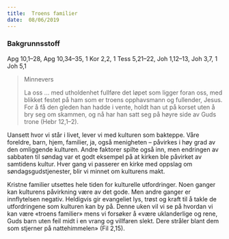 ```yaml
---
title:  Troens familier
date:  08/06/2019
---
```


### Bakgrunnsstoff
Apg 10,1–28, Apg 10,34–35, 1 Kor 2,2, 1 Tess 5,21–22, Joh 1,12–13, Joh 3,7, 1 Joh 5,1

> <p>Minnevers</p>
> La oss ... med utholdenhet fullføre det løpet som ligger foran oss, med blikket festet på ham som er troens opphavsmann og fullender, Jesus. For å få den gleden han hadde i vente, holdt han ut på korset uten å bry seg om skammen, og nå har han satt seg på høyre side av Guds trone (Hebr 12,1–2).

Uansett hvor vi står i livet, lever vi med kulturen som bakteppe. Våre foreldre, barn, hjem, familier, ja, også menigheten – påvirkes i høy grad av den omliggende kulturen. Andre faktorer spilte også inn, men endringen av sabbaten til søndag var et godt eksempel på at kirken ble påvirket av samtidens kultur. Hver gang vi passerer en kirke med oppslag om søndagsgudstjenester, blir vi minnet om kulturens makt.

Kristne familier utsettes hele tiden for kulturelle utfordringer. Noen ganger kan kulturens påvirkning være av det gode. Men andre ganger er innflytelsen negativ. Heldigvis gir evangeliet lys, trøst og kraft til å takle de utfordringene som kulturen kan by på. Denne uken vil vi se på hvordan vi kan være «troens familier» mens vi forsøker å «være uklanderlige og rene, Guds barn uten feil midt i en vrang og villfaren slekt. Dere stråler blant dem som stjerner på nattehimmelen» (Fil 2,15).
